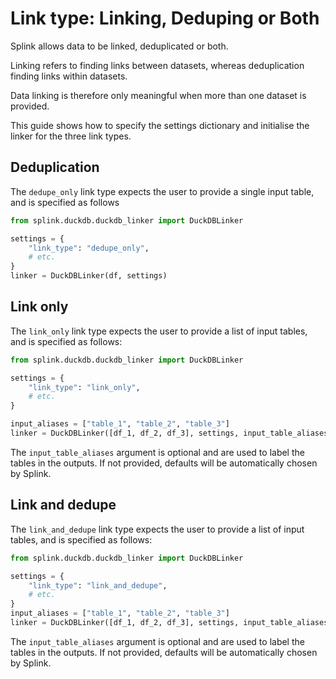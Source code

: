 # Link type: Linking, Deduping or Both

Splink allows data to be linked, deduplicated or both.

Linking refers to finding links between datasets, whereas deduplication finding links within datasets.

Data linking is therefore only meaningful when more than one dataset is provided.

This guide shows how to specify the settings dictionary and initialise the linker for the three link types.

## Deduplication

The `dedupe_only` link type expects the user to provide a single input table, and is specified as follows

```python
from splink.duckdb.duckdb_linker import DuckDBLinker

settings = {
    "link_type": "dedupe_only",
    # etc.
}
linker = DuckDBLinker(df, settings)

```

## Link only

The `link_only` link type expects the user to provide a list of input tables, and is specified as follows:

```python
from splink.duckdb.duckdb_linker import DuckDBLinker

settings = {
    "link_type": "link_only",
    # etc.
}

input_aliases = ["table_1", "table_2", "table_3"]
linker = DuckDBLinker([df_1, df_2, df_3], settings, input_table_aliases=input_aliases)
```

The `input_table_aliases` argument is optional and are used to label the tables in the outputs. If not provided, defaults will be automatically chosen by Splink.

## Link and dedupe

The `link_and_dedupe` link type expects the user to provide a list of input tables, and is specified as follows:

```python
from splink.duckdb.duckdb_linker import DuckDBLinker

settings = {
    "link_type": "link_and_dedupe",
    # etc.
}
input_aliases = ["table_1", "table_2", "table_3"]
linker = DuckDBLinker([df_1, df_2, df_3], settings, input_table_aliases=input_aliases)
```

The `input_table_aliases` argument is optional and are used to label the tables in the outputs. If not provided, defaults will be automatically chosen by Splink.
